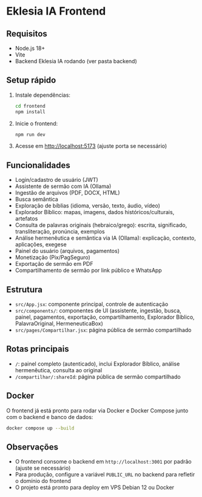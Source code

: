 # Eklesia IA Frontend

## Requisitos
- Node.js 18+
- Vite
- Backend Eklesia IA rodando (ver pasta backend)

## Setup rápido
1. Instale dependências:
   ```bash
   cd frontend
   npm install
   ```
2. Inicie o frontend:
   ```bash
   npm run dev
   ```
3. Acesse em [http://localhost:5173](http://localhost:5173) (ajuste porta se necessário)


## Funcionalidades
- Login/cadastro de usuário (JWT)
- Assistente de sermão com IA (Ollama)
- Ingestão de arquivos (PDF, DOCX, HTML)
- Busca semântica
- Exploração de bíblias (idioma, versão, texto, áudio, vídeo)
- Explorador Bíblico: mapas, imagens, dados históricos/culturais, artefatos
- Consulta de palavras originais (hebraico/grego): escrita, significado, transliteração, pronúncia, exemplos
- Análise hermenêutica e semântica via IA (Ollama): explicação, contexto, aplicações, exegese
- Painel do usuário (arquivos, pagamentos)
- Monetização (Pix/PagSeguro)
- Exportação de sermão em PDF
- Compartilhamento de sermão por link público e WhatsApp


## Estrutura
- `src/App.jsx`: componente principal, controle de autenticação
- `src/components/`: componentes de UI (assistente, ingestão, busca, painel, pagamentos, exportação, compartilhamento, Explorador Bíblico, PalavraOriginal, HermeneuticaBox)
- `src/pages/Compartilhar.jsx`: página pública de sermão compartilhado


## Rotas principais
- `/`: painel completo (autenticado), inclui Explorador Bíblico, análise hermenêutica, consulta ao original
- `/compartilhar/:shareId`: página pública de sermão compartilhado

## Docker
O frontend já está pronto para rodar via Docker e Docker Compose junto com o backend e banco de dados:

```bash
docker compose up --build
```

## Observações
- O frontend consome o backend em `http://localhost:3001` por padrão (ajuste se necessário)
- Para produção, configure a variável `PUBLIC_URL` no backend para refletir o domínio do frontend
- O projeto está pronto para deploy em VPS Debian 12 ou Docker
